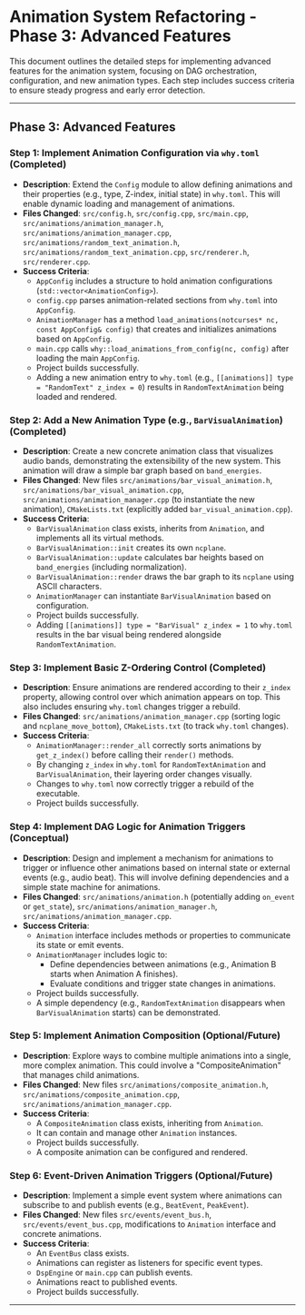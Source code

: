 # Animation System Refactoring - Phase 3: Advanced Features

This document outlines the detailed steps for implementing advanced features for the animation system, focusing on DAG orchestration, configuration, and new animation types. Each step includes success criteria to ensure steady progress and early error detection.

---

## Phase 3: Advanced Features

### Step 1: Implement Animation Configuration via `why.toml` (Completed)

*   **Description**: Extend the `Config` module to allow defining animations and their properties (e.g., type, Z-index, initial state) in `why.toml`. This will enable dynamic loading and management of animations.
*   **Files Changed**: `src/config.h`, `src/config.cpp`, `src/main.cpp`, `src/animations/animation_manager.h`, `src/animations/animation_manager.cpp`, `src/animations/random_text_animation.h`, `src/animations/random_text_animation.cpp`, `src/renderer.h`, `src/renderer.cpp`.
*   **Success Criteria**:
    *   `AppConfig` includes a structure to hold animation configurations (`std::vector<AnimationConfig>`).
    *   `config.cpp` parses animation-related sections from `why.toml` into `AppConfig`.
    *   `AnimationManager` has a method `load_animations(notcurses* nc, const AppConfig& config)` that creates and initializes animations based on `AppConfig`.
    *   `main.cpp` calls `why::load_animations_from_config(nc, config)` after loading the main `AppConfig`.
    *   Project builds successfully.
    *   Adding a new animation entry to `why.toml` (e.g., `[[animations]] type = "RandomText" z_index = 0`) results in `RandomTextAnimation` being loaded and rendered.

### Step 2: Add a New Animation Type (e.g., `BarVisualAnimation`) (Completed)

*   **Description**: Create a new concrete animation class that visualizes audio bands, demonstrating the extensibility of the new system. This animation will draw a simple bar graph based on `band_energies`.
*   **Files Changed**: New files `src/animations/bar_visual_animation.h`, `src/animations/bar_visual_animation.cpp`, `src/animations/animation_manager.cpp` (to instantiate the new animation), `CMakeLists.txt` (explicitly added `bar_visual_animation.cpp`).
*   **Success Criteria**:
    *   `BarVisualAnimation` class exists, inherits from `Animation`, and implements all its virtual methods.
    *   `BarVisualAnimation::init` creates its own `ncplane`.
    *   `BarVisualAnimation::update` calculates bar heights based on `band_energies` (including normalization).
    *   `BarVisualAnimation::render` draws the bar graph to its `ncplane` using ASCII characters.
    *   `AnimationManager` can instantiate `BarVisualAnimation` based on configuration.
    *   Project builds successfully.
    *   Adding `[[animations]] type = "BarVisual" z_index = 1` to `why.toml` results in the bar visual being rendered alongside `RandomTextAnimation`.

### Step 3: Implement Basic Z-Ordering Control (Completed)

*   **Description**: Ensure animations are rendered according to their `z_index` property, allowing control over which animation appears on top. This also includes ensuring `why.toml` changes trigger a rebuild.
*   **Files Changed**: `src/animations/animation_manager.cpp` (sorting logic and `ncplane_move_bottom`), `CMakeLists.txt` (to track `why.toml` changes).
*   **Success Criteria**:
    *   `AnimationManager::render_all` correctly sorts animations by `get_z_index()` before calling their `render()` methods.
    *   By changing `z_index` in `why.toml` for `RandomTextAnimation` and `BarVisualAnimation`, their layering order changes visually.
    *   Changes to `why.toml` now correctly trigger a rebuild of the executable.
    *   Project builds successfully.

### Step 4: Implement DAG Logic for Animation Triggers (Conceptual)

*   **Description**: Design and implement a mechanism for animations to trigger or influence other animations based on internal state or external events (e.g., audio beat). This will involve defining dependencies and a simple state machine for animations.
*   **Files Changed**: `src/animations/animation.h` (potentially adding `on_event` or `get_state`), `src/animations/animation_manager.h`, `src/animations/animation_manager.cpp`.
*   **Success Criteria**:
    *   `Animation` interface includes methods or properties to communicate its state or emit events.
    *   `AnimationManager` includes logic to:
        *   Define dependencies between animations (e.g., Animation B starts when Animation A finishes).
        *   Evaluate conditions and trigger state changes in animations.
    *   Project builds successfully.
    *   A simple dependency (e.g., `RandomTextAnimation` disappears when `BarVisualAnimation` starts) can be demonstrated.

### Step 5: Implement Animation Composition (Optional/Future)

*   **Description**: Explore ways to combine multiple animations into a single, more complex animation. This could involve a "CompositeAnimation" that manages child animations.
*   **Files Changed**: New files `src/animations/composite_animation.h`, `src/animations/composite_animation.cpp`, `src/animations/animation_manager.cpp`.
*   **Success Criteria**:
    *   A `CompositeAnimation` class exists, inheriting from `Animation`.
    *   It can contain and manage other `Animation` instances.
    *   Project builds successfully.
    *   A composite animation can be configured and rendered.

### Step 6: Event-Driven Animation Triggers (Optional/Future)

*   **Description**: Implement a simple event system where animations can subscribe to and publish events (e.g., `BeatEvent`, `PeakEvent`).
*   **Files Changed**: New files `src/events/event_bus.h`, `src/events/event_bus.cpp`, modifications to `Animation` interface and concrete animations.
*   **Success Criteria**:
    *   An `EventBus` class exists.
    *   Animations can register as listeners for specific event types.
    *   `DspEngine` or `main.cpp` can publish events.
    *   Animations react to published events.
    *   Project builds successfully.

---